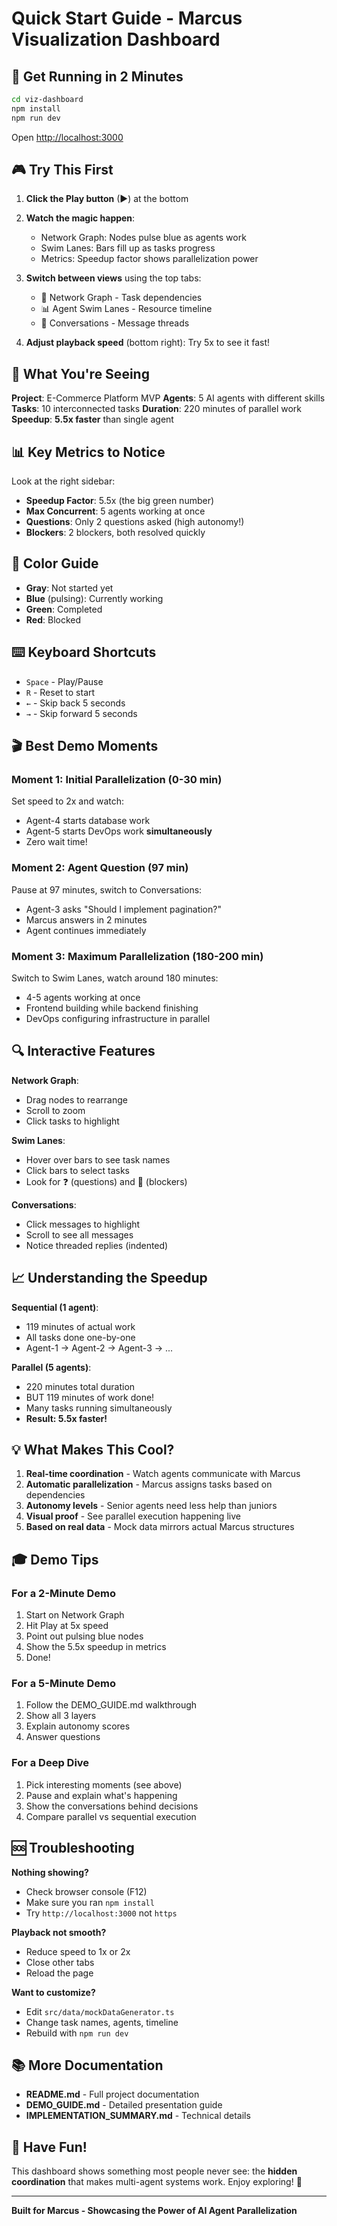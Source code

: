 # Quick Start Guide - Marcus Visualization Dashboard

## 🚀 Get Running in 2 Minutes

```bash
cd viz-dashboard
npm install
npm run dev
```

Open [http://localhost:3000](http://localhost:3000)

## 🎮 Try This First

1. **Click the Play button** (▶) at the bottom
2. **Watch the magic happen**:
   - Network Graph: Nodes pulse blue as agents work
   - Swim Lanes: Bars fill up as tasks progress
   - Metrics: Speedup factor shows parallelization power

3. **Switch between views** using the top tabs:
   - 🔗 Network Graph - Task dependencies
   - 📊 Agent Swim Lanes - Resource timeline
   - 💬 Conversations - Message threads

4. **Adjust playback speed** (bottom right): Try 5x to see it fast!

## 🎯 What You're Seeing

**Project**: E-Commerce Platform MVP
**Agents**: 5 AI agents with different skills
**Tasks**: 10 interconnected tasks
**Duration**: 220 minutes of parallel work
**Speedup**: **5.5x faster** than single agent

## 📊 Key Metrics to Notice

Look at the right sidebar:
- **Speedup Factor**: 5.5x (the big green number)
- **Max Concurrent**: 5 agents working at once
- **Questions**: Only 2 questions asked (high autonomy!)
- **Blockers**: 2 blockers, both resolved quickly

## 🎨 Color Guide

- **Gray**: Not started yet
- **Blue** (pulsing): Currently working
- **Green**: Completed
- **Red**: Blocked

## ⌨️ Keyboard Shortcuts

- `Space` - Play/Pause
- `R` - Reset to start
- `←` - Skip back 5 seconds
- `→` - Skip forward 5 seconds

## 🎬 Best Demo Moments

### Moment 1: Initial Parallelization (0-30 min)
Set speed to 2x and watch:
- Agent-4 starts database work
- Agent-5 starts DevOps work **simultaneously**
- Zero wait time!

### Moment 2: Agent Question (97 min)
Pause at 97 minutes, switch to Conversations:
- Agent-3 asks "Should I implement pagination?"
- Marcus answers in 2 minutes
- Agent continues immediately

### Moment 3: Maximum Parallelization (180-200 min)
Switch to Swim Lanes, watch around 180 minutes:
- 4-5 agents working at once
- Frontend building while backend finishing
- DevOps configuring infrastructure in parallel

## 🔍 Interactive Features

**Network Graph**:
- Drag nodes to rearrange
- Scroll to zoom
- Click tasks to highlight

**Swim Lanes**:
- Hover over bars to see task names
- Click bars to select tasks
- Look for ❓ (questions) and 🚫 (blockers)

**Conversations**:
- Click messages to highlight
- Scroll to see all messages
- Notice threaded replies (indented)

## 📈 Understanding the Speedup

**Sequential (1 agent)**:
- 119 minutes of actual work
- All tasks done one-by-one
- Agent-1 → Agent-2 → Agent-3 → ...

**Parallel (5 agents)**:
- 220 minutes total duration
- BUT 119 minutes of work done!
- Many tasks running simultaneously
- **Result: 5.5x faster!**

## 💡 What Makes This Cool?

1. **Real-time coordination** - Watch agents communicate with Marcus
2. **Automatic parallelization** - Marcus assigns tasks based on dependencies
3. **Autonomy levels** - Senior agents need less help than juniors
4. **Visual proof** - See parallel execution happening live
5. **Based on real data** - Mock data mirrors actual Marcus structures

## 🎓 Demo Tips

### For a 2-Minute Demo
1. Start on Network Graph
2. Hit Play at 5x speed
3. Point out pulsing blue nodes
4. Show the 5.5x speedup in metrics
5. Done!

### For a 5-Minute Demo
1. Follow the DEMO_GUIDE.md walkthrough
2. Show all 3 layers
3. Explain autonomy scores
4. Answer questions

### For a Deep Dive
1. Pick interesting moments (see above)
2. Pause and explain what's happening
3. Show the conversations behind decisions
4. Compare parallel vs sequential execution

## 🆘 Troubleshooting

**Nothing showing?**
- Check browser console (F12)
- Make sure you ran `npm install`
- Try `http://localhost:3000` not `https`

**Playback not smooth?**
- Reduce speed to 1x or 2x
- Close other tabs
- Reload the page

**Want to customize?**
- Edit `src/data/mockDataGenerator.ts`
- Change task names, agents, timeline
- Rebuild with `npm run dev`

## 📚 More Documentation

- **README.md** - Full project documentation
- **DEMO_GUIDE.md** - Detailed presentation guide
- **IMPLEMENTATION_SUMMARY.md** - Technical details

## 🎉 Have Fun!

This dashboard shows something most people never see: the **hidden coordination** that makes multi-agent systems work. Enjoy exploring! 🚀

---

**Built for Marcus - Showcasing the Power of AI Agent Parallelization**
